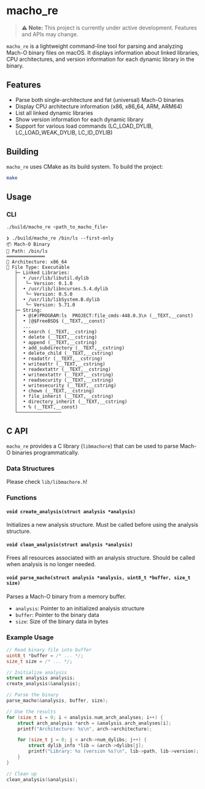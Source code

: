 # macho_re

> ⚠️ **Note:** This project is currently under active development. Features and APIs may change.

`macho_re` is a lightweight command-line tool for parsing and analyzing Mach-O binary files on macOS. It displays information about linked libraries, CPU architectures, and version information for each dynamic library in the binary.

## Features

- Parse both single-architecture and fat (universal) Mach-O binaries
- Display CPU architecture information (x86, x86_64, ARM, ARM64)
- List all linked dynamic libraries
- Show version information for each dynamic library
- Support for various load commands (LC_LOAD_DYLIB, LC_LOAD_WEAK_DYLIB, LC_ID_DYLIB)

## Building

`macho_re` uses CMake as its build system. To build the project:

```bash
make
```

## Usage

### CLI

```bash
./build/macho_re <path_to_macho_file>
```

```
❯ ./build/macho_re /bin/ls --first-only
📦 Mach-O Binary
📂 Path: /bin/ls
══════════════
🔧 Architecture: x86_64
📁 File Type: Executable
   ├─ Linked Libraries:
   │  • /usr/lib/libutil.dylib
   │   └─ Version: 0.1.0
   │  • /usr/lib/libncurses.5.4.dylib
   │   └─ Version: 0.5.0
   │  • /usr/lib/libSystem.B.dylib
   │   └─ Version: 5.71.0
   ├─ String:
   │  • @(#)PROGRAM:ls  PROJECT:file_cmds-448.0.3\n (__TEXT,__const)
   │  • |@$FreeBSD$ (__TEXT,__const)
   │  ...
   │  • search (__TEXT,__cstring)
   │  • delete (__TEXT,__cstring)
   │  • append (__TEXT,__cstring)
   │  • add_subdirectory (__TEXT,__cstring)
   │  • delete_child (__TEXT,__cstring)
   │  • readattr (__TEXT,__cstring)
   │  • writeattr (__TEXT,__cstring)
   │  • readextattr (__TEXT,__cstring)
   │  • writeextattr (__TEXT,__cstring)
   │  • readsecurity (__TEXT,__cstring)
   │  • writesecurity (__TEXT,__cstring)
   │  • chown (__TEXT,__cstring)
   │  • file_inherit (__TEXT,__cstring)
   │  • directory_inherit (__TEXT,__cstring)
   │  • % (__TEXT,__const)
   └────────────────
```

## C API

`macho_re` provides a C library (`libmachore`) that can be used to parse Mach-O binaries programmatically.

### Data Structures

Please check `lib/libmachore.h`!

### Functions

#### `void create_analysis(struct analysis *analysis)`
Initializes a new analysis structure. Must be called before using the analysis structure.

#### `void clean_analysis(struct analysis *analysis)`
Frees all resources associated with an analysis structure. Should be called when analysis is no longer needed.

#### `void parse_macho(struct analysis *analysis, uint8_t *buffer, size_t size)`
Parses a Mach-O binary from a memory buffer.

- `analysis`: Pointer to an initialized analysis structure
- `buffer`: Pointer to the binary data
- `size`: Size of the binary data in bytes

### Example Usage

```c
// Read binary file into buffer
uint8_t *buffer = /* ... */;
size_t size = /* ... */;

// Initialize analysis
struct analysis analysis;
create_analysis(&analysis);

// Parse the binary
parse_macho(&analysis, buffer, size);

// Use the results
for (size_t i = 0; i < analysis.num_arch_analyses; i++) {
    struct arch_analysis *arch = &analysis.arch_analyses[i];
    printf("Architecture: %s\n", arch->architecture);

    for (size_t j = 0; j < arch->num_dylibs; j++) {
        struct dylib_info *lib = &arch->dylibs[j];
        printf("Library: %s (version %s)\n", lib->path, lib->version);
    }
}

// Clean up
clean_analysis(&analysis);
```
